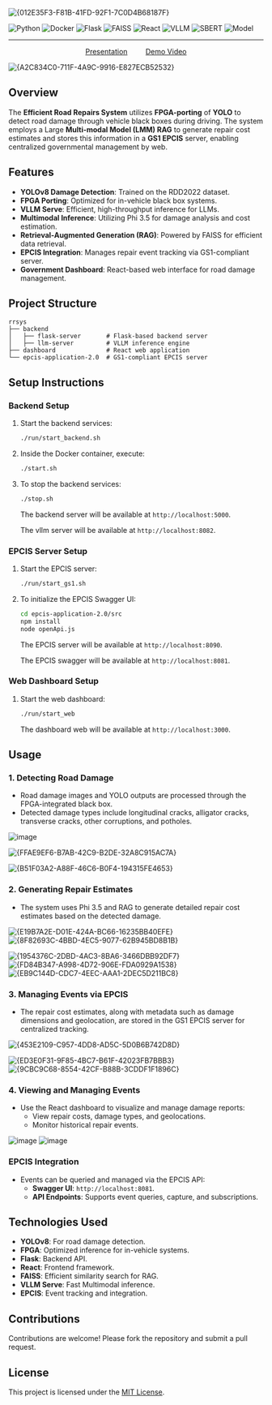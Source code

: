 ![{012E35F3-F81B-41FD-92F1-7C0D4B68187F}](https://github.com/user-attachments/assets/3de63702-14e7-4cbb-a5d3-5ae34de97da3)




![Python](https://img.shields.io/badge/Python-3.10-blue)
![Docker](https://img.shields.io/badge/Docker-20.10.7-blue)
![Flask](https://img.shields.io/badge/Flask-2.2.2-green)
![FAISS](https://img.shields.io/badge/FAISS-1.7.0-purple)
![React](https://img.shields.io/badge/React-18.0.0-blue)
![VLLM](https://img.shields.io/badge/VLLM-0.6.4-orange)
![SBERT](https://img.shields.io/badge/SBERT-bert--base--nli--mean--tokens-teal)
![Model](https://img.shields.io/badge/LMM-Microsoft%2FPhi--3.5--vision--instruct-blue)

---

<p align="center">
  <a href="https://github.com/JJong84/ALLeX">
  </a>
    <a href="https://github.com/SeungjaeLim/Efficient-Road-Repairs-System/blob/main/Team1_Final.pdf">Presentation</a>
    <a>&emsp;&emsp;</a>
    <a href="https://github.com/SeungjaeLim/Efficient-Road-Repairs-System/blob/main/Demo.mp4">Demo Video</a>
  </p>
  


</p>

![{A2C834C0-711F-4A9C-9916-E827ECB52532}](https://github.com/user-attachments/assets/dae2d157-4d90-4ccf-a951-39a15e33ac27)

## Overview

The **Efficient Road Repairs System** utilizes **FPGA-porting** of **YOLO** to detect road damage through vehicle black boxes during driving. The system employs a Large **Multi-modal Model (LMM) RAG** to generate repair cost estimates and stores this information in a **GS1 EPCIS** server, enabling centralized governmental management by web.

## Features

- **YOLOv8 Damage Detection**: Trained on the RDD2022 dataset.
- **FPGA Porting**: Optimized for in-vehicle black box systems.
- **VLLM Serve**: Efficient, high-throughput inference for LLMs.
- **Multimodal Inference**: Utilizing Phi 3.5 for damage analysis and cost estimation.
- **Retrieval-Augmented Generation (RAG)**: Powered by FAISS for efficient data retrieval.
- **EPCIS Integration**: Manages repair event tracking via GS1-compliant server.
- **Government Dashboard**: React-based web interface for road damage management.

## Project Structure

```text
rrsys
├── backend
│   ├── flask-server       # Flask-based backend server
│   ├── llm-server         # VLLM inference engine
├── dashboard              # React web application
└── epcis-application-2.0  # GS1-compliant EPCIS server
```

## Setup Instructions

### Backend Setup

1. Start the backend services:

   ```bash
   ./run/start_backend.sh
   ```

2. Inside the Docker container, execute:

   ```bash
   ./start.sh
   ```

3. To stop the backend services:

   ```bash
   ./stop.sh
   ```
   The backend server will be available at `http://localhost:5000`.
   
   The vllm server will be available at `http://localhost:8082`.

### EPCIS Server Setup

1. Start the EPCIS server:

   ```bash
   ./run/start_gs1.sh
   ```

2. To initialize the EPCIS Swagger UI:

   ```bash
   cd epcis-application-2.0/src
   npm install
   node openApi.js
   ```

   The EPCIS server will be available at `http://localhost:8090`.

   The EPCIS swagger will be available at `http://localhost:8081`.

### Web Dashboard Setup

1. Start the web dashboard:

   ```bash
   ./run/start_web
   ```
    The dashboard web will be available at `http://localhost:3000`.

## Usage

### 1. Detecting Road Damage

- Road damage images and YOLO outputs are processed through the FPGA-integrated black box.
- Detected damage types include longitudinal cracks, alligator cracks, transverse cracks, other corruptions, and potholes.

![image](https://github.com/user-attachments/assets/c2f6bc82-19e5-4fc8-ac4e-b557197914e0)

![{FFAE9EF6-B7AB-42C9-B2DE-32A8C915AC7A}](https://github.com/user-attachments/assets/7ff5db13-50a9-4c03-a322-594b690cf3b4)

![{B51F03A2-A88F-46C6-B0F4-194315FE4653}](https://github.com/user-attachments/assets/c5c4c18a-16c1-4fd8-b920-fdceaca61026)


### 2. Generating Repair Estimates

- The system uses Phi 3.5 and RAG to generate detailed repair cost estimates based on the detected damage.

![{E19B7A2E-D01E-424A-BC66-16235BB40EFE}](https://github.com/user-attachments/assets/136eec91-df55-4332-b448-31e8ca8f7ea3)
![{8F82693C-4BBD-4EC5-9077-62B945BD8B1B}](https://github.com/user-attachments/assets/2061d018-d073-4522-b058-c00c2cbdbc0c)


![{1954376C-2DBD-4AC3-8BA6-3466DBB92DF7}](https://github.com/user-attachments/assets/18f57ed8-d608-4ecd-9ea8-c530f5b93815)
![{FD84B347-A998-4D72-906E-FDA0929A1538}](https://github.com/user-attachments/assets/968bb364-706b-4c6b-98aa-bfd77ff4d377)
![{EB9C144D-CDC7-4EEC-AAA1-2DEC5D211BC8}](https://github.com/user-attachments/assets/80a4bd77-8605-4644-b4e0-edf58da9cfcf)

### 3. Managing Events via EPCIS

- The repair cost estimates, along with metadata such as damage dimensions and geolocation, are stored in the GS1 EPCIS server for centralized tracking.

![{453E2109-C957-4DD8-AD5C-5D0B6B742D8D}](https://github.com/user-attachments/assets/87bb71e3-941d-4f5f-bb1a-cd210994ae91)

![{ED3E0F31-9F85-4BC7-B61F-42023FB7BBB3}](https://github.com/user-attachments/assets/987a1a8b-2b3d-4475-ad48-47d44e0d986d)
![{9CBC9C68-8554-42CF-B88B-3CDDF1F1896C}](https://github.com/user-attachments/assets/0b0301f5-1897-45e1-8845-2c1c2729c5b9)

### 4. Viewing and Managing Events

- Use the React dashboard to visualize and manage damage reports:
  - View repair costs, damage types, and geolocations.
  - Monitor historical repair events.

![image](https://github.com/user-attachments/assets/f73a7d62-cfc6-4679-9905-f7711727fcb4)
![image](https://github.com/user-attachments/assets/355dc65b-ed7e-465e-b6ea-e1b7d5b2fe0b)

### EPCIS Integration

- Events can be queried and managed via the EPCIS API:
  - **Swagger UI**: `http://localhost:8081`.
  - **API Endpoints**: Supports event queries, capture, and subscriptions.

## Technologies Used

- **YOLOv8**: For road damage detection.
- **FPGA**: Optimized inference for in-vehicle systems.
- **Flask**: Backend API.
- **React**: Frontend framework.
- **FAISS**: Efficient similarity search for RAG.
- **VLLM Serve**: Fast Multimodal inference.
- **EPCIS**: Event tracking and integration.

## Contributions

Contributions are welcome! Please fork the repository and submit a pull request.

## License

This project is licensed under the [MIT License](LICENSE).
